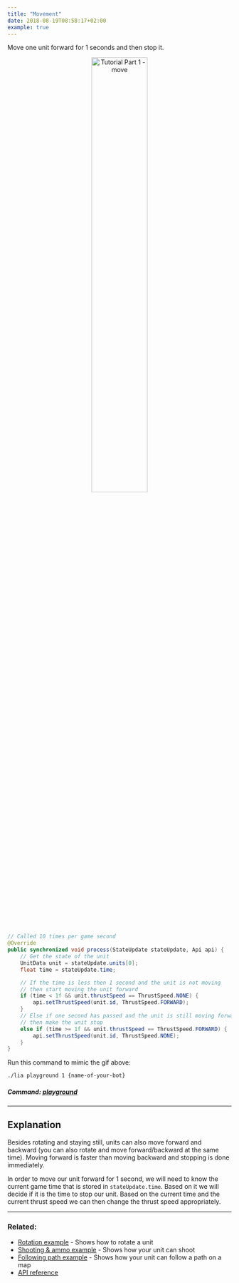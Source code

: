 ```yaml
---
title: "Movement"
date: 2018-08-19T08:58:17+02:00
example: true
---
```


Move one unit forward for 1 seconds and then stop it.

 <div style="text-align:center"><img src="/static/tutorials/gifs/tutorial-part-1-move.gif" alt="Tutorial Part 1 - move" width="50%"/></div>

``` java
// Called 10 times per game second
@Override
public synchronized void process(StateUpdate stateUpdate, Api api) {
    // Get the state of the unit
    UnitData unit = stateUpdate.units[0];
    float time = stateUpdate.time;

    // If the time is less then 1 second and the unit is not moving
    // then start moving the unit forward
    if (time < 1f && unit.thrustSpeed == ThrustSpeed.NONE) {
        api.setThrustSpeed(unit.id, ThrustSpeed.FORWARD);
    }
    // Else if one second has passed and the unit is still moving forward
    // then make the unit stop
    else if (time >= 1f && unit.thrustSpeed == ThrustSpeed.FORWARD) {
        api.setThrustSpeed(unit.id, ThrustSpeed.NONE);
    }
}
```

Run this command to mimic the gif above:

```bash
./lia playground 1 {name-of-your-bot}
```
##### *Command:* [*playground*](/lia-cli/#playground)

----

## Explanation

Besides rotating and staying still, units can also move forward and backward (you can also rotate and move forward/backward at the same time). 
Moving forward is faster than moving backward and stopping is done immediately.

In order to move our unit forward for 1 second, we will need to know the current game time that is stored in ```stateUpdate.time```. 
Based on it we will decide if it is the time to stop our unit. 
Based on the current time and the current thrust speed we can then change the thrust speed appropriately.

----

### Related:

* [Rotation example](/examples/rotation/) - Shows how to rotate a unit
* [Shooting & ammo example](/examples/shooting-and-ammo/) - Shows how your unit can shoot
* [Following path example](/examples/following-path/) - Shows how your unit can follow a path on a map
* [API reference](/api/)